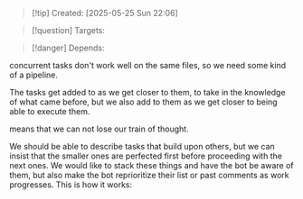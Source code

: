 
>[!tip] Created: [2025-05-25 Sun 22:06]

>[!question] Targets: 

>[!danger] Depends: 

concurrent tasks don't work well on the same files, so we need some kind of a pipeline.

The tasks get added to as we get closer to them, to take in the knowledge of what came before, but we also add to them as we get closer to being able to execute them.

means that we can not lose our train of thought.

We should be able to describe tasks that build upon others, but we can insist that the smaller ones are perfected first before proceeding with the next ones. We would like to stack these things and have the bot be aware of them, but also make the bot reprioritize their list or past comments as work progresses. This is how it works: